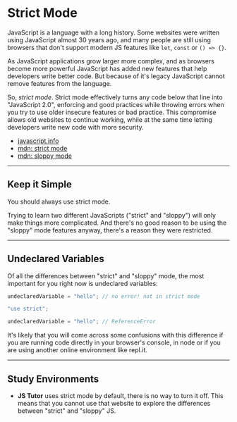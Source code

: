 # Strict Mode

JavaScript is a language with a long history. Some websites were written using
JavaScript almost 30 years ago, and many people are still using browsers that
don't support modern JS features like `let`, `const` or `() => {}`.

As JavaScript applications grow larger more complex, and as browsers become more
powerful JavaScript has added new features that help developers write better
code. But because of it's legacy JavaScript cannot remove features from the
language.

So, _strict mode_. Strict mode effectively turns any code below that line into
"JavaScript 2.0", enforcing and good practices while throwing errors when you
try to use older insecure features or bad practice. This compromise allows old
websites to continue working, while at the same time letting developers write
new code with more security.

- [javascript.info](https://javascript.info/strict-mode)
- [mdn: strict mode](https://developer.mozilla.org/en-US/docs/Web/JavaScript/Reference/Strict_mode)
- [mdn: sloppy mode](https://developer.mozilla.org/en-US/docs/Glossary/Sloppy_mode)

---

## Keep it Simple

You should always use strict mode.

Trying to learn two different JavaScripts ("strict" and "sloppy") will only make
things more complicated. And there's no good reason to be using the "sloppy"
mode features anyway, there's a reason they were restricted.

---

## Undeclared Variables

Of all the differences between "strict" and "sloppy" mode, the most important
for you right now is undeclared variables:

```js
undeclaredVariable = "hello"; // no error! not in strict mode
```

```js
"use strict";

undeclaredVariable = "hello"; // ReferenceError
```

It's likely that you will come across some confusions with this difference if
you are running code directly in your browser's console, in node or if you are
using another online environment like repl.it.

---

## Study Environments

- **JS Tutor** uses strict mode by default, there is no way to turn it off. This
  means that you cannot use that website to explore the differences between
  "strict" and "sloppy" JS.

